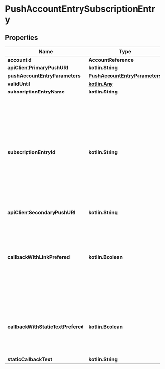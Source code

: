 
# PushAccountEntrySubscriptionEntry

## Properties
Name | Type | Description | Notes
------------ | ------------- | ------------- | -------------
**accountId** | [**AccountReference**](AccountReference.md) |  | 
**apiClientPrimaryPushURI** | **kotlin.String** |  | 
**pushAccountEntryParameters** | [**PushAccountEntryParameters**](PushAccountEntryParameters.md) |  | 
**validUntil** | [**kotlin.Any**](kotlin.Any.md) |  |  [optional]
**subscriptionEntryName** | **kotlin.String** |  |  [optional]
**subscriptionEntryId** | **kotlin.String** | Forbidden in an Initiate Subscription Request and in an Add a Subscription Entry Request by the TPP (as this is assigned by the ASPSP). Mandatory in each entry of a response from an ASPSP. |  [optional]
**apiClientSecondaryPushURI** | **kotlin.String** |  |  [optional]
**callbackWithLinkPrefered** | **kotlin.Boolean** | API Client prefers to receive hyperlinks pointing to the related account information element if the related subservice criteria are met. |  [optional]
**callbackWithStaticTextPrefered** | **kotlin.Boolean** | API Client prefers to get informed by static text if the related subservice criteria are met. |  [optional]
**staticCallbackText** | **kotlin.String** |  |  [optional]



